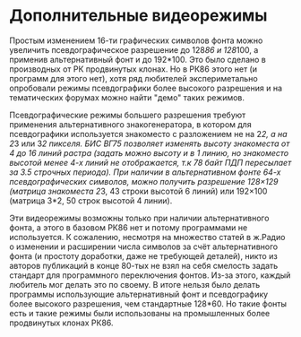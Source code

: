 # Дополнительные видеорежимы

Простым изменением 16-ти графических символов фонта можно увеличить псевдографическое разрешение до 128*86 и 128*100, а применив альтернативный фонт и до 192*100. Это было сделано в производных от РК продвинутых клонах. Но в РК86 этого нет (и программ для этого нет), хотя ряд любителей экспериметально опробовали режимы псевдографики более высокого разрешения и на тематических форумах можно найти "демо" таких режимов.

Псевдографические режимы большего разрешения требуют применения альтернативного знакогенератора, в котором для псевдографики используется знакоместо с разложением не на 2*2, а на 2*3 или 3*2 пикселя. БИС ВГ75 позволяет изменять высоту знакоместа от 4 до 16 линий растра (задать можно высоту и в 1 линию, но знакоместо высотой менее 4-х линий не отображается, т.к 78 байт ПДП пересылает за 3.5 строчных периода). При наличии в альтернативном фонте 64-х псевдографических символов, можно получить разрешение 128×129 (матрица знакоместа 2*3, 43 строки высотой 6 линий) или 192×100 (матрица 3*2, 50 строк высотой 4 линии).

Эти видеорежимы возможны только при наличии альтернативного фонта, а этого в базовом РК86 нет и потому программами не используется. К сожалению, несмотря на множество статей в ж.Радио о изменении и расширении числа символов за счёт альтернативного фонта (и простоту доработки, даже не требующей деталей), никто из авторов публикаций в конце 80-тых не взял на себя смелость задать стандарт для программного переключения фонтов. Из-за этого, каждый любитель мог делать это по своему. В итоге нельзя было делать программы использующие альтернативный фонт и псевдографику более высокого разрешения, чем стандартные 128*60. Но такие фонты есть и такие режимы были использованы на промышленных более продвинутых клонах РК86.